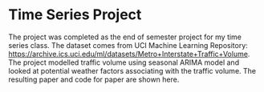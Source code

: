 # Time Series Project


The project was completed as the end of semester project for my time series class. The dataset comes from UCI Machine Learning Repository: https://archive.ics.uci.edu/ml/datasets/Metro+Interstate+Traffic+Volume. The project modelled traffic volume using seasonal ARIMA model and looked at potential weather factors associating with the traffic volume. The resulting paper and code for paper are shown here. 
